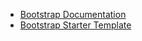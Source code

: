 - [Bootstrap Documentation](http://getbootstrap.com/)
- [Bootstrap Starter Template](https://gist.github.com/eng/3db2474e3566baac9f90)


